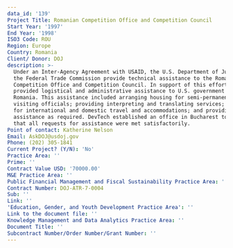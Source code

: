 ```yaml
---
data_id: '139'
Project Title: Romanian Competition Office and Competition Council
Start Year: '1997'
End Year: '1998'
ISO3 Code: ROU
Region: Europe
Country: Romania
Client/ Donor: DOJ
description: >-
  Under an Inter-Agency Agreement with USAID, the U.S. Department of Justice and
  the Federal Trade Commission provide technical assistance to the Romanian
  Competition Office and Competition Council. In support of this effort, DevTech
  provided logistical and administrative assistance to U.S. government staff in
  Romania. This assistance included arranging housing for semi-permanent and
  visiting officials; providing interpreting and translating services; arranging
  for international and domestic travel and accommodations; and providing other
  assistance as required. DevTech established an office in Bucharest to ensure
  that all requests for assistance were met satisfactorily.
Point of contact: Katherine Nelson
Email: AskDOJ@usdoj.gov
Phone: (202) 305-1841
Current Project? (Y/N): 'No'
Practice Area: ''
Prime: ''
Contract Value USD: '70000.00'
M&E Practice Area: ''
Public Financial Management and Fiscal Sustainability Practice Area: ''
Contract Number: DOJ-ATR-7-0004
Sub: ''
Link: ''
'Education, Gender, and Youth Development Practice Area': ''
Link to the document file: ''
Knowledge Management and Data Analytics Practice Area: ''
Document Title: ''
Subcontract Number/Order Number/Grant Number: ''
---
```

